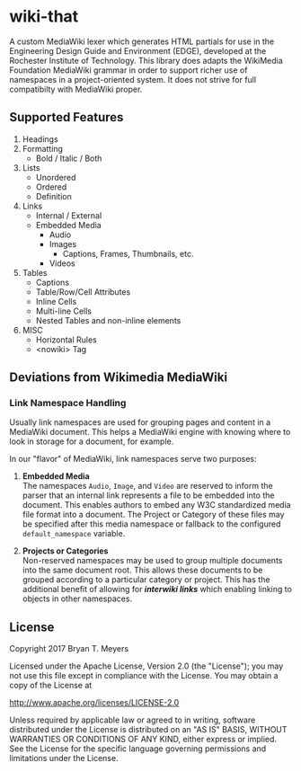 # wiki-that
A custom MediaWiki lexer which generates HTML partials for 
use in the Engineering Design Guide and Environment (EDGE),
developed at the Rochester Institute of Technology. This 
library does adapts the WikiMedia Foundation MediaWiki grammar
in order to support richer use of namespaces in a 
project-oriented system. It does not strive for full compatibilty
with MediaWiki proper.

## Supported Features

1. Headings
2. Formatting
    * Bold / Italic / Both
3. Lists
    * Unordered
    * Ordered
    * Definition
4. Links
    * Internal / External
    * Embedded Media
        * Audio
        * Images
            * Captions, Frames, Thumbnails, etc.
        * Videos
5. Tables
    * Captions
    * Table/Row/Cell Attributes
    * Inline Cells
    * Multi-line Cells
    * Nested Tables and non-inline elements
6. MISC
    * Horizontal Rules
    * \<nowiki> Tag

## Deviations from Wikimedia MediaWiki

### Link Namespace Handling
Usually link namespaces are used for grouping pages and content
in a MediaWiki document. This helps a MediaWiki engine with knowing 
where to look in storage for a document, for example.

In our "flavor" of MediaWiki, link namespaces serve two purposes:

1. **Embedded Media**   
   The namespaces `Audio`, `Image`, and `Video` are reserved
   to inform the parser that an internal link represents a file
   to be embedded into the document. This enables authors to embed
   any W3C standardized media file format into a document. The
   Project or Category of these files may be specified after this
   media namespace or fallback to the configured `default_namespace` 
   variable.
   
2. **Projects or Categories**  
   Non-reserved namespaces may be used to group multiple documents
   into the same document root. This allows these documents to be
   grouped according to a particular category or project. This has
   the additional benefit of allowing for ***interwiki links***
   which enabling linking to objects in other namespaces.

## License

Copyright 2017 Bryan T. Meyers

Licensed under the Apache License, Version 2.0 (the "License");
you may not use this file except in compliance with the License.
You may obtain a copy of the License at

http://www.apache.org/licenses/LICENSE-2.0

Unless required by applicable law or agreed to in writing, software
distributed under the License is distributed on an "AS IS" BASIS,
WITHOUT WARRANTIES OR CONDITIONS OF ANY KIND, either express or implied.
See the License for the specific language governing permissions and
limitations under the License.